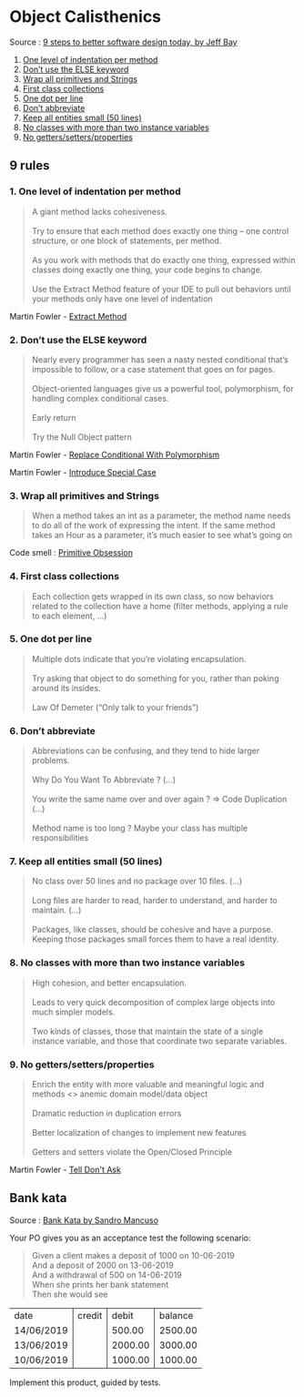 # Object Calisthenics

Source : [9 steps to better software design today, by Jeff Bay](https://www.cs.helsinki.fi/u/luontola/tdd-2009/ext/ObjectCalisthenics.pdf)

1. [One level of indentation per method](#rule_1)
2. [Don’t use the ELSE keyword](#rule_2)
3. [Wrap all primitives and Strings](#rule_3)
4. [First class collections](#rule_4)
5. [One dot per line](#rule_5)
6. [Don’t abbreviate](#rule_6)
7. [Keep all entities small (50 lines)](#rule_7)
8. [No classes with more than two instance variables](#rule_8)
9. [No getters/setters/properties](#rule_9)

## 9 rules

### 1. <a id="rule_1">One level of indentation per method</a>

> A giant method lacks cohesiveness.  
&#32;  
Try to ensure that each method does exactly one thing – one control structure, or one block of statements, per method.  
&#32;  
As you work with methods that do exactly one thing, expressed within classes doing exactly one thing, your code begins to change.  
&#32;  
Use the Extract Method feature of your IDE to pull out behaviors until your methods only have one level of indentation

Martin Fowler - [Extract Method](https://refactoring.com/catalog/extractFunction.html)

### 2. <a id="rule_2">Don’t use the ELSE keyword</a>

> Nearly every programmer has seen a nasty nested conditional that’s impossible to follow, or a case statement that goes on for pages.  
&#32;  
Object-oriented languages give us a powerful tool, polymorphism, for handling complex conditional cases.  
&#32;  
Early return  
&#32;  
Try the Null Object pattern

Martin Fowler - [Replace Conditional With Polymorphism](https://refactoring.com/catalog/replaceConditionalWithPolymorphism.html)

Martin Fowler - [Introduce Special Case](https://refactoring.com/catalog/introduceSpecialCase.html)

### 3. <a id="rule_3">Wrap all primitives and Strings</a>

> When a method takes an int as a parameter, the method name needs to do all of the work of expressing the intent. If the same method takes an Hour as a parameter, it’s much easier to see what’s going on

Code smell : [Primitive Obsession](https://refactoring.guru/smells/primitive-obsession)

### 4. <a id="rule_4">First class collections</a>

> Each collection gets wrapped in its own class, so now behaviors related to the collection have a home (filter methods, applying a rule to each element, ...)
     
### 5. <a id="rule_5">One dot per line</a>

> Multiple dots indicate that you’re violating encapsulation.  
&#32;  
Try asking that object to do something for you, rather than poking around its insides.  
&#32;  
Law Of Demeter (“Only talk to your friends”)

### 6. <a id="rule_6">Don’t abbreviate</a>

> Abbreviations can be confusing, and they tend to hide larger problems.  
&#32;  
Why Do You Want To Abbreviate ? (...)  
&#32;  
You write the same name over and over again ? => Code Duplication (...)  
&#32;  
Method name is too long ? Maybe your class has multiple responsibilities

### 7. <a id="rule_7">Keep all entities small (50 lines)</a>

> No class over 50 lines and no package over 10 files. (...)  
&#32;  
Long files are harder to read, harder to understand, and harder to maintain. (...)  
&#32;  
Packages, like classes, should be cohesive and have a purpose. Keeping those packages small forces them to have a real identity.

### 8. <a id="rule_8">No classes with more than two instance variables</a>

> High cohesion, and better encapsulation.  
&#32;  
Leads to very quick decomposition of complex large objects into much simpler models.  
&#32;  
Two kinds of classes, those that maintain the state of a single instance variable, and those that coordinate two separate variables.

### 9. <a id="rule_1">No getters/setters/properties</a>

> Enrich the entity with more valuable and meaningful logic and methods <> anemic domain model/data object  
&#32;  
Dramatic reduction in duplication errors  
&#32;  
Better localization of changes to implement new features  
&#32;  
Getters and setters violate the Open/Closed Principle 

Martin Fowler - [Tell Don't Ask](https://martinfowler.com/bliki/TellDontAsk.html)

## Bank kata

Source : [Bank Kata by Sandro Mancuso](https://github.com/sandromancuso/Bank-kata)

Your PO gives you as an acceptance test the following scenario:

> Given a client makes a deposit of 1000 on 10-06-2019  
And a deposit of 2000 on 13-06-2019  
And a withdrawal of 500 on 14-06-2019  
When she prints her bank statement  
Then she would see  

<table class="mytable">
    <tr>
        <td style="border: 0;border-right:1px solid;margin-right:2px">date</td>        
        <td style="border: 0;border-left:1px solid;border-right:1px solid;margin-right:2px">credit</td>
        <td style="border: 0;border-left:1px solid;border-right:1px solid;margin-right:2px">debit</td>
        <td style="border: 0;border-left:1px solid;">balance</td>
    </tr>
    <tr>
        <td style="border: 0;border-right:1px solid;margin-right:2px">14/06/2019</td>
        <td style="border: 0;border-left:1px solid;border-right:1px solid;margin-right:2px"></td>
        <td style="border: 0;border-left:1px solid;border-right:1px solid;margin-right:2px">500.00</td>
        <td style="border: 0;border-left:1px solid;">2500.00</td>
    </tr>
    <tr>
        <td style="border: 0;border-right:1px solid;margin-right:2px">13/06/2019</td>
        <td style="border: 0;border-left:1px solid;border-right:1px solid;margin-right:2px"></td>
        <td style="border: 0;border-left:1px solid;border-right:1px solid;margin-right:2px">2000.00</td>
        <td style="border: 0;border-left:1px solid;">3000.00</td>
    </tr>
    <tr>
        <td style="border: 0;border-right:1px solid;margin-right:2px">10/06/2019</td>
        <td style="border: 0;border-left:1px solid;border-right:1px solid;margin-right:2px"></td>
        <td style="border: 0;border-left:1px solid;border-right:1px solid;margin-right:2px">1000.00</td>
        <td style="border: 0;border-left:1px solid;">1000.00</td>
    </tr>
</table>

Implement this product, guided by tests.
